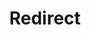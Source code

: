 ﻿---
layout: src/layouts/Redirect.astro
title: Redirect
redirect: https://yamldoc.liuyan.wang/docs/octopus-rest-api/octopus.server.exe-command-line/external-worker
pubDate:  2023-01-01
navSearch: false
navSitemap: false
navMenu: false
---
